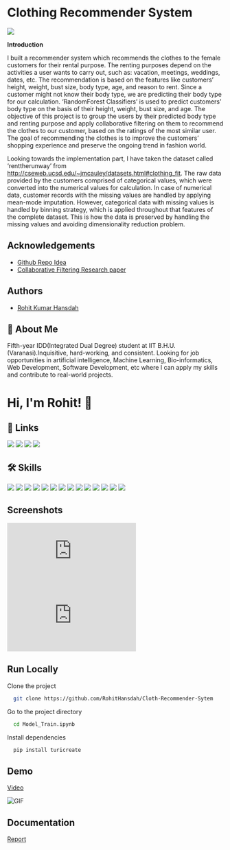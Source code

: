 
# Clothing Recommender System

![](https://images.unsplash.com/photo-1516762689617-e1cffcef479d?ixid=MnwxMjA3fDB8MHxzZWFyY2h8Mnx8Y2xvdGhpbmd8ZW58MHx8MHx8&ixlib=rb-1.2.1&auto=format&fit=crop&w=500&q=60)

**Introduction**

I built a recommender system which recommends the clothes to the female customers for their
rental purpose. The renting purposes depend on the activities a user wants to carry out, such as:
vacation, meetings, weddings, dates, etc. The recommendation is based on the features like
customers’ height, weight, bust size, body type, age, and reason to rent. Since a customer might
not know their body type, we are predicting their body type for our calculation. ‘RandomForest
Classifiers’ is used to predict customers’ body type on the basis of their height, weight, bust size,
and age. The objective of this project is to group the users by their predicted body type and renting
purpose and apply collaborative filtering on them to recommend the clothes to our customer, based
on the ratings of the most similar user. The goal of recommending the clothes is to improve the
customers’ shopping experience and preserve the ongoing trend in fashion world.

Looking towards the implementation part, I have taken the dataset called ‘renttherunway’ from
http://cseweb.ucsd.edu/~jmcauley/datasets.html#clothing_fit. The raw data provided by the
customers comprised of categorical values, which were converted into the numerical values for
calculation. In case of numerical data, customer records with the missing values are handled by
applying mean-mode imputation. However, categorical data with missing values is handled by
binning strategy, which is applied throughout that features of the complete dataset. This is how the
data is preserved by handling the missing values and avoiding dimensionality reduction problem. 

## Acknowledgements

 - [Github Repo Idea](https://github.com/KrupaVadher/Clothing-Recommender-System)
 - [Collaborative Filtering Research paper](https://www.researchgate.net/publication/321916529_Clothing_Recommendation_System_Based_on_Advanced_User-Based_Collaborative_Filtering_Algorithm)


  

  
## Authors

- [Rohit Kumar Hansdah](https://www.linkedin.com/in/rohit-hansdah-1b2251188/)

  
## 🚀 About Me
Fifth-year IDD(Integrated Dual Degree) student at IIT B.H.U.(Varanasi).Inquisitive, hard-working, and consistent. Looking for job opportunities in artificial intelligence, Machine Learning, Bio-informatics, Web Development, Software Development, etc where I can apply my skills and contribute to real-world projects.

  
# Hi, I'm Rohit! 👋


  
## 🔗 Links
[![](https://img.shields.io/badge/linkedin-0A66C2?style=for-the-badge&logo=linkedin&logoColor=white)](https://www.linkedin.com/in/rohit-hansdah-1b2251188/)
[![](https://img.shields.io/badge/Kaggle-20BEFF?style=for-the-badge&logo=Kaggle&logoColor=white)](https://www.kaggle.com/rohithansdah)
[![](https://img.shields.io/badge/-Hackerrank-2EC866?style=for-the-badge&logo=HackerRank&logoColor=white)](https://www.hackerrank.com/posiedon99)
[![](https://img.shields.io/badge/-LeetCode-FFA116?style=for-the-badge&logo=LeetCode&logoColor=black)](https://leetcode.com/RohitHansdah/)

  
## 🛠 Skills

![](https://img.shields.io/badge/Python-3776AB?style=for-the-badge&logo=python&logoColor=white)
![](https://img.shields.io/badge/HTML-239120?style=for-the-badge&logo=html5&logoColor=white)
![](https://img.shields.io/badge/CSS-239120?&style=for-the-badge&logo=css3&logoColor=white)
![](https://img.shields.io/badge/JavaScript-F7DF1E?style=for-the-badge&logo=javascript&logoColor=black)
![](https://img.shields.io/badge/Node.js-43853D?style=for-the-badge&logo=node.js&logoColor=white)
![](https://img.shields.io/badge/C%2B%2B-00599C?style=for-the-badge&logo=c%2B%2B&logoColor=white)
![](https://img.shields.io/badge/React-20232A?style=for-the-badge&logo=react&logoColor=61DAFB)
![](https://img.shields.io/badge/Bootstrap-563D7C?style=for-the-badge&logo=bootstrap&logoColor=white)
![](https://img.shields.io/badge/MySQL-00000F?style=for-the-badge&logo=mysql&logoColor=white)
![](https://img.shields.io/badge/Unity-100000?style=for-the-badge&logo=unity&logoColor=white)
![](https://img.shields.io/badge/Heroku-430098?style=for-the-badge&logo=heroku&logoColor=white)
![](https://img.shields.io/badge/MongoDB-white?style=for-the-badge&logo=mongodb&logoColor=4EA94B)
![](https://img.shields.io/badge/Express.js-000000?style=for-the-badge&logo=express&logoColor=white)
![](https://img.shields.io/badge/jQuery-0769AD?style=for-the-badge&logo=jquery&logoColor=white)

  
## Screenshots

![Classifier](https://files.fm/thumb_show.php?i=hxrad837g)
![Elbow method](https://files.fm/thumb_show.php?i=edjk7u4xc)

  
## Run Locally

Clone the project

```bash
  git clone https://github.com/RohitHansdah/Cloth-Recommender-Sytem
```

Go to the project directory

```bash
  cd Model_Train.ipynb
```

Install dependencies

```bash
  pip install turicreate

```



  
## Demo

[Video](https://vimeo.com/600356897)

![GIF](https://i.makeagif.com/media/9-09-2021/5zmXqU.gif)

  
## Documentation

[Report](https://linktodocumentation)

  
